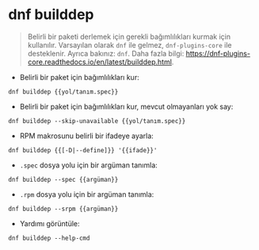 # dnf builddep

> Belirli bir paketi derlemek için gerekli bağımlılıkları kurmak için kullanılır.
> Varsayılan olarak `dnf` ile gelmez, `dnf-plugins-core` ile desteklenir.
> Ayrıca bakınız: `dnf`.
> Daha fazla bilgi: <https://dnf-plugins-core.readthedocs.io/en/latest/builddep.html>.

- Belirli bir paket için bağımlılıkları kur:

`dnf builddep {{yol/tanım.spec}}`

- Belirli bir paket için bağımlılıkları kur, mevcut olmayanları yok say:

`dnf builddep --skip-unavailable {{yol/tanım.spec}}`

- RPM makrosunu belirli bir ifadeye ayarla:

`dnf builddep {{[-D|--define]}} '{{ifade}}'`

- `.spec` dosya yolu için bir argüman tanımla:

`dnf builddep --spec {{argüman}}`

- `.rpm` dosya yolu için bir argüman tanımla:

`dnf builddep --srpm {{argüman}}`

- Yardımı görüntüle:

`dnf builddep --help-cmd`
